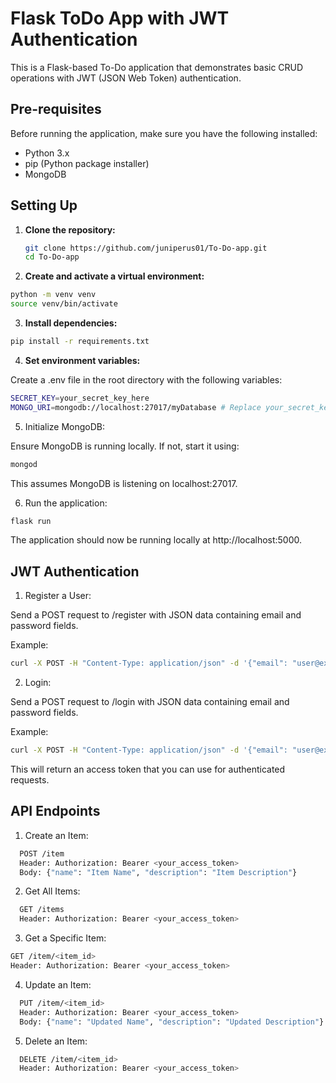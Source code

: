 # Flask ToDo App with JWT Authentication

This is a Flask-based To-Do application that demonstrates basic CRUD operations with JWT (JSON Web Token) authentication.

## Pre-requisites

Before running the application, make sure you have the following installed:

- Python 3.x
- pip (Python package installer)
- MongoDB

## Setting Up

1. **Clone the repository:**
   
   ```bash
   git clone https://github.com/juniperus01/To-Do-app.git
   cd To-Do-app
   ```

2. **Create and activate a virtual environment:**
  
  ```bash
  python -m venv venv
  source venv/bin/activate
  ```

3. **Install dependencies:**

  ```bash
  pip install -r requirements.txt
  ```

4. **Set environment variables:**

Create a .env file in the root directory with the following variables:

  ```bash
  SECRET_KEY=your_secret_key_here
  MONGO_URI=mongodb://localhost:27017/myDatabase # Replace your_secret_key_here with a secret key for your Flask application.
  ```

5. Initialize MongoDB:

Ensure MongoDB is running locally. If not, start it using:

  ```bash
  mongod
  ```
This assumes MongoDB is listening on localhost:27017.

6. Run the application:
  ```bash
  flask run
  ```
The application should now be running locally at http://localhost:5000.

## JWT Authentication

1. Register a User:

Send a POST request to /register with JSON data containing email and password fields.

Example:

  ```bash
  curl -X POST -H "Content-Type: application/json" -d '{"email": "user@example.com", "password": "password123"}' http://localhost:5000/register
  ```

2. Login:

Send a POST request to /login with JSON data containing email and password fields.

Example:

  ```bash
  curl -X POST -H "Content-Type: application/json" -d '{"email": "user@example.com", "password": "password123"}' http://localhost:5000/login
  ```

This will return an access token that you can use for authenticated requests.

## API Endpoints


1. Create an Item:

  ```bash
    POST /item
    Header: Authorization: Bearer <your_access_token>
    Body: {"name": "Item Name", "description": "Item Description"}
```

2. Get All Items:

  ```bash
    GET /items
    Header: Authorization: Bearer <your_access_token>
  ```

3. Get a Specific Item:
   
  ```bash
  GET /item/<item_id>
  Header: Authorization: Bearer <your_access_token>
  ```

4. Update an Item:

  ```bash
    PUT /item/<item_id>
    Header: Authorization: Bearer <your_access_token>
    Body: {"name": "Updated Name", "description": "Updated Description"}
  ```

5. Delete an Item:
  ```bash
    DELETE /item/<item_id>
    Header: Authorization: Bearer <your_access_token>
